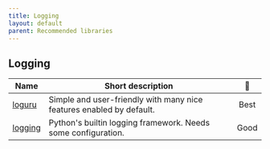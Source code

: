 ```yaml
---
title: Logging
layout: default
parent: Recommended libraries
---
```


## Logging

| Name                                                      | Short description                                                    |                      🚦                      |
| --------------------------------------------------------- | -------------------------------------------------------------------- | :------------------------------------------: |
| [loguru](https://loguru.readthedocs.io/)                  | Simple and user-friendly with many nice features enabled by default. | <span class="label label-green">Best</span>  |
| [logging](https://docs.python.org/3/library/logging.html) | Python's builtin logging framework. Needs some configuration.        | <span class="label label-yellow">Good</span> |

